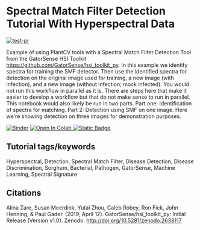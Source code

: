 # Spectral Match Filter Detection Tutorial With Hyperspectral Data

[![test-pr](https://github.com/danforthcenter/plantcv-tutorial-hyperspectral-smf-detection/actions/workflows/cs-tests.yml/badge.svg)](https://github.com/danforthcenter/plantcv-tutorial-hyperspectral-smf-detection/actions/workflows/cs-tests.yml)

Example of using PlantCV tools with a Spectral Match Filter Detection Tool from the GatorSense HSI Toolkit https://github.com/GatorSense/hsi_toolkit_py. In this example we identify spectra for training the SMF detector. Then use the identified spectra for detection on the original image used for training, a new image (with infection), and a new image (without infection; mock infected). You would not run this workflow in parallel as it is. There are steps here that make it easier to develop a workflow but that do not make sense to run in parallel. This notebook would also likely be run in two parts. Part one: Identification of spectra for matching. Part 2: Detection using SMF on one image. Here we're showing detection on three images for demonstration purposes.

[![Binder](https://mybinder.org/badge_logo.svg)](https://mybinder.org/v2/gh/danforthcenter/plantcv-tutorial-hyperspectral-smf/HEAD?labpath=index.ipynb)
<a target="_blank" href="https://colab.research.google.com/github/danforthcenter/plantcv-tutorial-hyperspectral-smf-detection.git">
  <img src="https://colab.research.google.com/assets/colab-badge.svg" alt="Open In Colab"/>
</a>
[![Static Badge](https://img.shields.io/badge/Open%20on%20GitHub-black?logo=github)
](https://github.com/danforthcenter/plantcv-tutorial-hyperspectral-smf-detection.git)

## Tutorial tags/keywords

Hyperspectral, Detection, Spectral Match Filter, Disease Detection, Disease Discrimination, Sorghum, Bacterial, Pathogen, GatorSense, Machine Learning, Spectral Signature

## Citations

Alina Zare, Susan Meerdink, Yutai Zhou, Caleb Robey, Ron Fick, John Henning, & Paul Gader. (2019, April 12). GatorSense/hsi_toolkit_py: Initial Release (Version v1.0). Zenodo. http://doi.org/10.5281/zenodo.2638117
